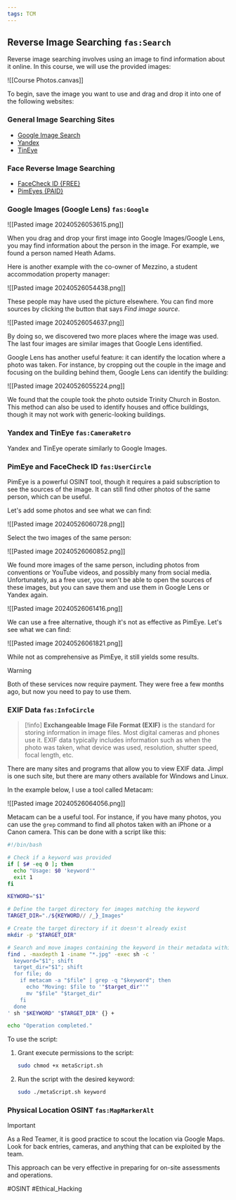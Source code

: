 ```yaml
---
tags: TCM
---
```

## Reverse Image Searching `fas:Search`

Reverse image searching involves using an image to find information about it online. In this course, we will use the provided images:

![[Course Photos.canvas]]

To begin, save the image you want to use and drag and drop it into one of the following websites:

### General Image Searching Sites
- [Google Image Search](https://images.google.com/)
- [Yandex](https://yandex.com/images/)
- [TinEye](https://tineye.com/)

### Face Reverse Image Searching
- [FaceCheck ID {FREE}](https://facecheck.id/)
- [PimEyes {PAID}](https://pimeyes.com/en)

### Google Images (Google Lens) `fas:Google`
![[Pasted image 20240526053615.png]]

When you drag and drop your first image into Google Images/Google Lens, you may find information about the person in the image. For example, we found a person named Heath Adams.

Here is another example with the co-owner of Mezzino, a student accommodation property manager:

![[Pasted image 20240526054438.png]]

These people may have used the picture elsewhere. You can find more sources by clicking the button that says *Find image source*.

![[Pasted image 20240526054637.png]]

By doing so, we discovered two more places where the image was used. The last four images are similar images that Google Lens identified.

Google Lens has another useful feature: it can identify the location where a photo was taken. For instance, by cropping out the couple in the image and focusing on the building behind them, Google Lens can identify the building:

![[Pasted image 20240526055224.png]]

We found that the couple took the photo outside Trinity Church in Boston. This method can also be used to identify houses and office buildings, though it may not work with generic-looking buildings.

### Yandex and TinEye `fas:CameraRetro`
Yandex and TinEye operate similarly to Google Images.

### PimEye and FaceCheck ID `fas:UserCircle`
PimEye is a powerful OSINT tool, though it requires a paid subscription to see the sources of the image. It can still find other photos of the same person, which can be useful.

Let's add some photos and see what we can find:

![[Pasted image 20240526060728.png]]

Select the two images of the same person:

![[Pasted image 20240526060852.png]]

We found more images of the same person, including photos from conventions or YouTube videos, and possibly many from social media. Unfortunately, as a free user, you won't be able to open the sources of these images, but you can save them and use them in Google Lens or Yandex again.

![[Pasted image 20240526061416.png]]

We can use a free alternative, though it's not as effective as PimEye. Let's see what we can find:

![[Pasted image 20240526061821.png]]

While not as comprehensive as PimEye, it still yields some results.

> [!warning]
> Both of these services now require payment. They were free a few months ago, but now you need to pay to use them.

### EXIF Data `fas:InfoCircle`

> [!info]
> **Exchangeable Image File Format (EXIF)** is the standard for storing information in image files. Most digital cameras and phones use it. EXIF data typically includes information such as when the photo was taken, what device was used, resolution, shutter speed, focal length, etc.

There are many sites and programs that allow you to view EXIF data. Jimpl is one such site, but there are many others available for Windows and Linux.

In the example below, I use a tool called Metacam:

![[Pasted image 20240526064056.png]]

Metacam can be a useful tool. For instance, if you have many photos, you can use the `grep` command to find all photos taken with an iPhone or a Canon camera. This can be done with a script like this:

```bash
#!/bin/bash

# Check if a keyword was provided
if [ $# -eq 0 ]; then
  echo "Usage: $0 'keyword'"
  exit 1
fi

KEYWORD="$1"

# Define the target directory for images matching the keyword
TARGET_DIR="./${KEYWORD// /_}_Images"

# Create the target directory if it doesn't already exist
mkdir -p "$TARGET_DIR"

# Search and move images containing the keyword in their metadata within the current directory
find . -maxdepth 1 -iname "*.jpg" -exec sh -c '
  keyword="$1"; shift
  target_dir="$1"; shift
  for file; do
    if metacam -a "$file" | grep -q "$keyword"; then
      echo "Moving: $file to '"$target_dir"'"
      mv "$file" "$target_dir"
    fi
  done
' sh "$KEYWORD" "$TARGET_DIR" {} +

echo "Operation completed."
```

To use the script:

1. Grant execute permissions to the script:
   ```bash
   sudo chmod +x metaScript.sh
   ```

2. Run the script with the desired keyword:
   ```bash
   sudo ./metaScript.sh keyword
   ```

### Physical Location OSINT `fas:MapMarkerAlt`

> [!important]
> As a Red Teamer, it is good practice to scout the location via Google Maps. Look for back entries, cameras, and anything that can be exploited by the team.

This approach can be very effective in preparing for on-site assessments and operations.

#OSINT #Ethical_Hacking